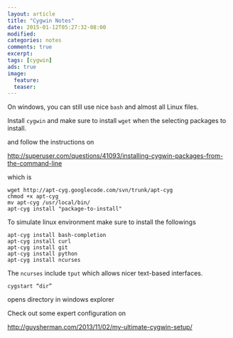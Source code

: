 ```yaml
---
layout: article
title: "Cygwin Notes"
date: 2015-01-12T05:27:32-08:00
modified:
categories: notes
comments: true
excerpt:
tags: [cygwin]
ads: true
image:
  feature:
  teaser:
---
```


On windows, you can still use nice `bash` and almost all Linux files.

Install `cygwin` and make sure to install `wget` when the selecting packages to install.

and follow the instructions on

<http://superuser.com/questions/41093/installing-cygwin-packages-from-the-command-line>

which is

~~~
wget http://apt-cyg.googlecode.com/svn/trunk/apt-cyg
chmod +x apt-cyg
mv apt-cyg /usr/local/bin/
apt-cyg install "package-to-install"
~~~

To simulate linux environment make sure to install the followings

~~~
apt-cyg install bash-completion
apt-cyg install curl
apt-cyg install git
apt-cyg install python
apt-cyg install ncurses
~~~

The `ncurses` include `tput` which allows nicer text-based interfaces.


~~~
cygstart “dir”
~~~

opens directory in windows explorer

Check out some expert configuration on

<http://guysherman.com/2013/11/02/my-ultimate-cygwin-setup/>

